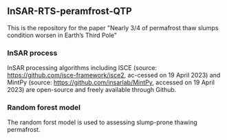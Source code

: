 ## InSAR-RTS-peramfrost-QTP
This is the repository for the paper "Nearly 3/4 of permafrost thaw slumps condition worsen in Earth’s Third Pole"
### InSAR process
InSAR processing algorithms including ISCE (source: https://github.com/isce-framework/isce2, ac-cessed on 19 April 2023) and MintPy (source: https://github.com/insarlab/MintPy, accessed on 19 April 2023) are open-source and freely available through Github.
### Random forest model
The random forst model is used to assessing slump-prone thawing permafrost.
